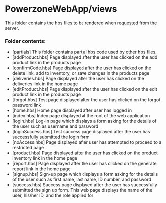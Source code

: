 # PowerzoneWebApp/views

This folder contains the hbs files to be rendered when requested from the server.

### Folder contents:
- [partials] This folder contains partial hbs code used by other hbs files.
- [addProduct.hbs] Page displayed after the user has clicked on the add product link in the products page
- [confirmCode.hbs] Page displayed after the user has clicked on the delete link, add to inventory, or save changes in the products page  
- [deliveries.hbs] Page displayed after the user has clicked on the deliveries link in the home page 
- [editProduct.hbs] Page displayed after the user has clicked on the edit product link in the products page 
- [forgot.hbs] Test page displayed after the user has clicked on the forgot password link 
- [home.hbs] Home page displayed after user has logged in 
- [index.hbs] Index page displayed at the root of the web application
- [login.hbs] Log-in page which displays a form asking for the details of the user such as username and password
- [loginSuccess.hbs] Test success page displayed after the user has successfully submitted the login form
- [noAccess.hbs] Page displayed after user has attempted to proceed to a restricted page 
- [product.hbs] Page displayed after the user has clicked on the product inventory link in the home page 
- [report.hbs] Page displayed after the user has clicked on the generate report link in the home page 
- [signup.hbs] Sign-up page which displays a form asking for the details of the user such as first name, last name, ID number, and password
- [success.hbs] Success page displayed after the user has successfully submitted the sign up form. This web page displays the name of the user, his/her ID, and the role applied for


